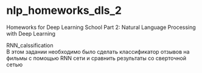 # nlp_homeworks_dls_2
Homeworks for Deep Learning School Part 2: Natural Language Processing with Deep Learning


RNN_calssification  
 В этом задании необходимо было сделать классификатор отзывов на фильмы с помощью RNN сети и сравнить результаты со сверточной сетью
